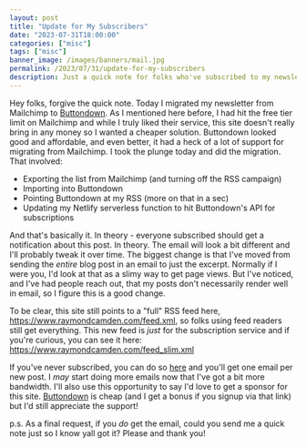 ```yaml
---
layout: post
title: "Update for My Subscribers"
date: "2023-07-31T18:00:00"
categories: ["misc"]
tags: ["misc"]
banner_image: /images/banners/mail.jpg
permalink: /2023/07/31/update-for-my-subscribers
description: Just a quick note for folks who've subscribed to my newsletter.
---
```


Hey folks, forgive the quick note. Today I migrated my newsletter from Mailchimp to [Buttondown](https://buttondown.email/refer/raymond). As I mentioned here before, I had hit the free tier limit on Mailchimp and while I truly liked their service, this site doesn't really bring in any money so I wanted a cheaper solution. Buttondown looked good and affordable, and even better, it had a heck of a lot of support for migrating from Mailchimp. I took the plunge today and did the migration. That involved:

* Exporting the list from Mailchimp (and turning off the RSS campaign)
* Importing into Buttondown
* Pointing Buttondown at my RSS (more on that in a sec)
* Updating my Netlify serverless function to hit Buttondown's API for subscriptions

And that's basically it. In theory - everyone subscribed should get a notification about this post. In theory. The email will look a bit different and I'll probably tweak it over time. The biggest change is that I've moved from sending the *entire* blog post in an email to just the excerpt. Normally if I were you, I'd look at that as a slimy way to get page views. But I've noticed, and I've had people reach out, that my posts don't necessarily render well in email, so I figure this is a good change. 

To be clear, this site still points to a "full" RSS feed here, <https://www.raymondcamden.com/feed.xml>, so folks using feed readers still get everything. This new feed is *just* for the subscription service and if you're curious, you can see it here: <https://www.raymondcamden.com/feed_slim.xml>

If you've never subscribed, you can do so [here](/subscribe/) and you'll get one email per new post. I *may* start doing more emails now that I've got a bit more bandwidth. I'll also use this opportunity to say I'd love to get a sponsor for this site. [Buttondown](https://buttondown.email/refer/raymond) is cheap (and I get a bonus if you signup via that link) but I'd still appreciate the support!

p.s. As a final request, if you *do* get the email, could you send me a quick note just so I know yall got it? Please and thank you! 